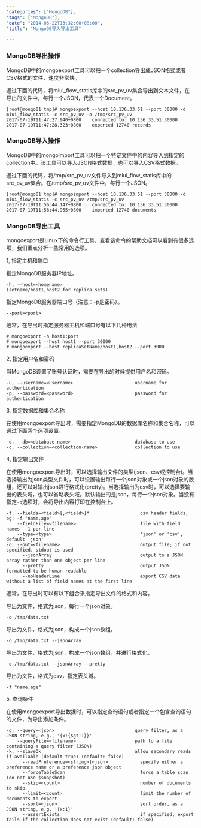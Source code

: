 ```yaml
---
"categories": ["MongoDB"],
"tags": ["MongoDB"],
"date": "2014-06-22T13:32:00+08:00",
"title": "MongoDB导入导出工具"

---
```


### MongoDB导出操作

MongoDB中的mongoexport工具可以把一个collection导出成JSON格式或者CSV格式的文件，速度非常快。

通过下面的代码，将miui_flow_statis库中的src_pv_uv集合导出到文本文件，在导出的文件中，每行一个JSON，代表一个Document。

```shell
[root@mongo01 tmp]# mongoexport --host 10.136.33.51 --port 30000 -d miui_flow_statis -c src_pv_uv -o /tmp/src_pv_uv
2017-07-19T11:47:27.940+0800	connected to: 10.136.33.51:30000
2017-07-19T11:47:28.323+0800	exported 12740 records
```

### MongoDB导入操作

MongoDB中的mongoimport工具可以把一个特定文件中的内容导入到指定的collection中。该工具可以导入JSON格式数据，也可以导入CSV格式数据。

通过下面的代码，将/tmp/src_pv_uv文件导入到miui_flow_statis库中的src_pv_uv集合。在/tmp/src_pv_uv文件中，每行一个JSON。

```shell
[root@mongo01 tmp]# mongoimport --host 10.136.33.51 --port 30000 -d miui_flow_statis -c src_pv_uv /tmp/src_pv_uv
2017-07-19T11:56:44.147+0800	connected to: 10.136.33.51:30000
2017-07-19T11:56:44.955+0800	imported 12740 documents
```



### MongoDB导出工具

mongoexport是Linux下的命令行工具，查看该命令的帮助文档可以看到有很多选项，我们重点分析一些常用的选项。

1, 指定主机和端口

指定MongoDB服务器IP地址。

```shell
-h, --host=<homename>
(setname/host1,host2 for replica sets)
```

指定MongoDB服务器端口号（注意：-p是密码）。

```shell
--port=<port>
```

通常，在导出时指定服务器主机和端口号有以下几种用法

```shell
# mongoexport -h host1:port
# mongoexport --host host1 --port 30000
# mongoexport --host replicaSetName/host1,host2 --port 3000
```



2, 指定用户名和密码

当MongoDB设置了账号认证时，需要在导出的时候提供用户名和密码。

```shell
-u, --username=<username>                       username for authentication
-p, --password=<password>                       password for authentication
```



3, 指定数据库和集合名称

在使用mongoexport导出时，需要指定MongoDB的数据库名称和集合名称，可以通过下面两个选项设置。

```shell
-d, --db=<database-name>                        database to use
-c, --collection=<collection-name>              collection to use
```



4, 指定输出文件

在使用mongoexport导出时，可以选择输出文件的类型(json、csv或控制台)。当选择输出为json类型文件时，可以设置输出每行一个json对象或一个json对象的数组，还可以对输出json进行格式化(pretty)。当选择输出为csv时，可以选择要输出的表头域，也可以省略表头域。默认输出的是json，每行一个json对象。当没有指定`-o`选项时，会将导出内容打印在控制台上。

```shell
-f, --fields=<field>[,<field>]*					  csv header fields, eg: -f "name,age"
    --fieldFile=<filename>                        file with field names - 1 per line
    --type=<type>								  'json' or 'csv', default 'json'
-o, --out=<filename>                              output file; if not specified, stdout is used
      --jsonArray                                 output to a JSON array rather than one object per line
      --pretty                                    output JSON formatted to be human-readable
      --noHeaderLine                              export CSV data without a list of field names at the first line
```

通常，在导出时可以有以下组合来指定导出文件的格式和内容。

导出为文件，格式为json，每行一个json对象。

```shell
-o /tmp/data.txt
```

导出为文件，格式为json，构成一个json数组。

```shell
-o /tmp/data.txt --jsonArray
```

导出为文件，格式为json，构成一个json数组，并进行格式化。

```shell
-o /tmp/data.txt --jsonArray --pretty
```

导出为文件，格式为csv，指定表头域。

```shell
-f "name,age"
```



5, 查询条件

在使用mongoexport导出数据时，可以指定查询语句或者指定一个包含查询语句的文件，为导出添加条件。

```shell
-q, --query=<json>                              query filter, as a JSON string, e.g., '{x:{$gt:1}}'
    --queryFile=<filename>                      path to a file containing a query filter (JSON)
-k, --slaveOk                                   allow secondary reads if available (default true) (default: false)
      --readPreference=<string>|<json>            specify either a preference name or a preference json object
      --forceTableScan                            force a table scan (do not use $snapshot)
      --skip=<count>                              number of documents to skip
      --limit=<count>                             limit the number of documents to export
      --sort=<json>                               sort order, as a JSON string, e.g. '{x:1}'
      --assertExists                              if specified, export fails if the collection does not exist (default: false)
```